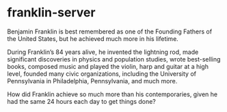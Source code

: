 # franklin-server

Benjamin Franklin is best remembered as one of the Founding Fathers of the United States, but he achieved much more in his lifetime.

During Franklin’s 84 years alive, he invented the lightning rod, made significant discoveries in physics and population studies, wrote best-selling books, composed music and played the violin, harp and guitar at a high level, founded many civic organizations, including the University of Pennsylvania in Philadelphia, Pennsylvania, and much more.

How did Franklin achieve so much more than his contemporaries, given he had the same 24 hours each day to get things done?

